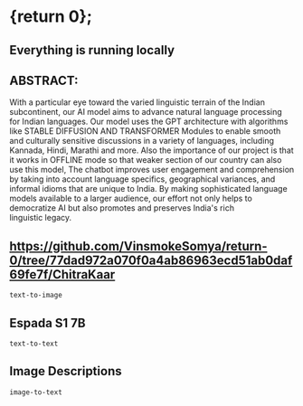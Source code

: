 # {return 0};

## Everything is running locally

## ABSTRACT:
With a particular eye toward the varied linguistic terrain of the Indian subcontinent, our AI model aims to advance natural language processing for Indian languages. Our model uses the GPT architecture with algorithms like STABLE DIFFUSION AND TRANSFORMER Modules to enable smooth and culturally sensitive discussions in a variety of languages, including Kannada, Hindi, Marathi and more. Also the importance of our project is that it works in OFFLINE mode so that weaker section of our country can also use this model, The chatbot improves user engagement and comprehension by taking into account language specifics, geographical variances, and informal idioms that are unique to India. By making sophisticated language models available to a larger audience, our effort not only helps to democratize AI but also promotes and preserves India's rich linguistic legacy.

## https://github.com/VinsmokeSomya/return-0/tree/77dad972a070f0a4ab86963ecd51ab0daf69fe7f/ChitraKaar
`text-to-image`

## Espada S1 7B
`text-to-text`

## Image Descriptions
`image-to-text`
